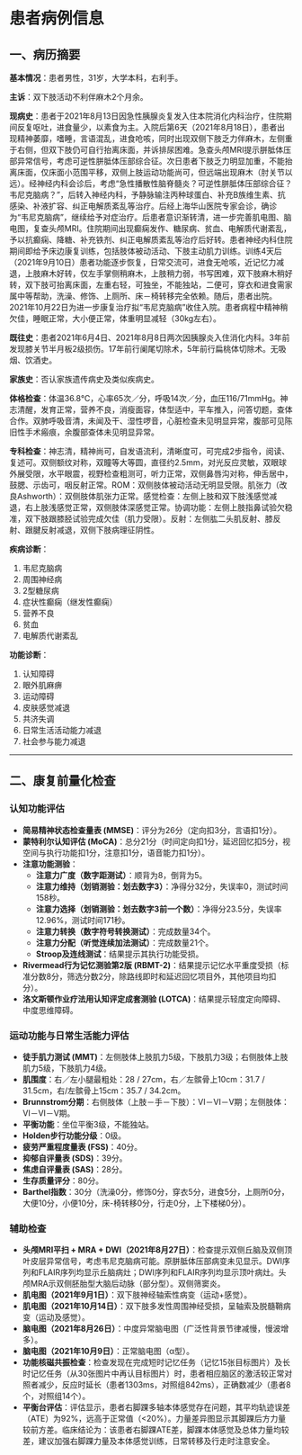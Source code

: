 # 患者病例信息

## 一、病历摘要

**基本情况**：患者男性，31岁，大学本科，右利手。

**主诉**：双下肢活动不利伴麻木2个月余。

**现病史**：患者于2021年8月13日因急性胰腺炎复发入住本院消化内科治疗，住院期间反复呕吐，进食量少，以素食为主。入院后第6天（2021年8月18日），患者出现精神萎靡，嗜睡，言语混乱，进食呛咳，同时出现双侧下肢乏力伴麻木，左侧重于右侧，但双下肢仍可自行抬离床面，并诉排尿困难。急查头颅MRI提示胼胝体压部异常信号，考虑可逆性胼胝体压部综合征。次日患者下肢乏力明显加重，不能抬离床面，仅床面小范围平移，双侧上肢运动功能尚可，但远端出现麻木（肘关节以远）。经神经内科会诊后，考虑“急性播散性脑脊髓炎？可逆性胼胝体压部综合征？韦尼克脑病？”，后转入神经内科，予静脉输注丙种球蛋白、补充B族维生素、抗感染、补液扩容、纠正电解质紊乱等治疗。后经上海华山医院专家会诊，确诊为“韦尼克脑病”，继续给予对症治疗。后患者意识渐转清，进一步完善肌电图、脑电图，复查头颅MRI。住院期间出现癫痫发作、糖尿病、贫血、电解质代谢紊乱，予以抗癫痫、降糖、补充铁剂、纠正电解质紊乱等治疗后好转。患者神经内科住院期间即给予床边康复训练，包括肢体被动活动、下肢主动肌力训练。训练4天后（2021年9月10日）患者功能逐步恢复，日常交流可，进食无呛咳，近记忆力减退，上肢麻木好转，仅左手掌侧稍麻木，上肢稍力弱，书写困难，双下肢麻木稍好转，双下肢可抬离床面，左重右轻，可独坐，不能独站，二便可，穿衣和进食需家属中等帮助，洗澡、修饰、上厕所、床－椅转移完全依赖。随后，患者出院。2021年10月22日为进一步康复治疗拟“韦尼克脑病”收住入院。患者病程中精神稍欠佳，睡眠正常，大小便正常，体重明显减轻（30kg左右）。

**既往史**：患者2021年6月4日、2021年8月8日两次因胰腺炎入住消化内科。3年前发现膝关节半月板2级损伤。17年前行阑尾切除术，5年前行扁桃体切除术。无吸烟、饮酒史。

**家族史**：否认家族遗传病史及类似疾病史。

**体格检查**：体温36.8℃，心率65次／分，呼吸14次／分，血压116/71mmHg。神志清醒，发育正常，营养不良，消瘦面容，体型适中，平车推入，问答切题，查体合作。双肺呼吸音清，未闻及干、湿性啰音，心脏检查未见明显异常，腹部可见陈旧性手术瘢痕，余腹部查体未见明显异常。

**专科检查**：神志清，精神尚可，自发语流利，清晰度可，可完成2步指令，阅读、复述可。双侧额纹对称，双瞳等大等圆，直径约2.5mm，对光反应灵敏，双眼球外展受限，水平眼震，视野检查粗测可，听力正常，双侧鼻唇沟对称，伸舌居中，鼓腮、示齿可，咽反射正常。ROM：双侧肢体被动活动无明显受限。肌张力（改良Ashworth）：双侧肢体肌张力正常。感觉检查：左侧上肢和双下肢浅感觉减退，右上肢浅感觉正常，双侧肢体深感觉正常。协调功能：左侧上肢指鼻试验欠稳准，双下肢跟膝胫试验完成欠佳（肌力受限）。反射：左侧肱二头肌反射、膝反射、跟腱反射减退，双侧下肢病理征阴性。

**疾病诊断**：
1.  韦尼克脑病
2.  周围神经病
3.  2型糖尿病
4.  症状性癫痫（继发性癫痫）
5.  营养不良
6.  贫血
7.  电解质代谢紊乱

**功能诊断**：
1.  认知障碍
2.  眼外肌麻痹
3.  运动障碍
4.  皮肤感觉减退
5.  共济失调
6.  日常生活活动能力减退
7.  社会参与能力减退

---

## 二、康复前量化检查

### 认知功能评估
*   **简易精神状态检查量表 (MMSE)**：评分为26分（定向扣3分，言语扣1分）。
*   **蒙特利尔认知评估 (MoCA)**：总分21分（时间定向扣1分，延迟回忆扣5分，视空间与执行功能扣1分，注意扣1分，语音能力扣1分）。
*   **注意功能测验**：
    *   **注意力广度（数字距测试）**：顺背为8，倒背为5。
    *   **注意力维持（划销测验：划去数字3）**：净得分32分，失误率0，测试时间158秒。
    *   **注意力选择（划销测验：划去数字3前一个数）**：净得分23.5分，失误率12.96%，测试时间171秒。
    *   **注意力转换（数字符号转换测试）**：完成数量34个。
    *   **注意力分配（听觉连续加法测试）**：完成数量21个。
    *   **Stroop及连线测试**：结果提示其执行功能受损。
*   **Rivermead行为记忆测验第2版 (RBMT-2)**：结果提示记忆水平重度受损（标准分数8分，筛选分数2分，除路线即时和延迟回忆项目外，其他项目均扣分）。
*   **洛文斯顿作业疗法用认知评定成套测验 (LOTCA)**：结果提示轻度定向障碍、中度思维障碍。

### 运动功能与日常生活能力评估
*   **徒手肌力测试 (MMT)**：左侧肢体上肢肌力5级，下肢肌力3级；右侧肢体上肢肌力5级，下肢肌力4级。
*   **肌围度**：右／左小腿最粗处：28 / 27cm，右／左髌骨上10cm：31.7 / 31.5cm，右/左髌骨上15cm：35.7 / 34.2cm。
*   **Brunnstrom分期**：右侧肢体（上肢－手－下肢）：VI－VI－V期；左侧肢体：VI－VI－V期。
*   **平衡功能**：坐位平衡3级，不能独站。
*   **Holden步行功能分级**：0级。
*   **疲劳严重程度量表 (FSS)**：40分。
*   **抑郁自评量表 (SDS)**：39分。
*   **焦虑自评量表 (SAS)**：28分。
*   **生存质量评分**：80分。
*   **Barthel指数**：30分（洗澡0分，修饰0分，穿衣5分，进食5分，上厕所0分，大便10分，小便10分，床-椅转移0分，行走0分，上下楼梯0分）。

### 辅助检查
*   **头颅MRI平扫 + MRA + DWI（2021年8月27日）**：检查提示双侧丘脑及双侧顶叶皮层异常信号，考虑韦尼克脑病可能。原胼胝体压部病变未见显示。DWI序列和FLAIR序列均显示丘脑病灶；DWI序列和FLAIR序列均显示顶叶病灶。头颅MRA示双侧胚胎型大脑后动脉（部分型）。双侧筛窦炎。
*   **肌电图（2021年9月1日）**：双下肢神经轴索性病变（运动+感觉）。
*   **肌电图（2021年10月14日）**：双下肢多发性周围神经受损，呈轴索及脱髓鞘病变（运动及感觉）。
*   **脑电图（2021年8月26日）**：中度异常脑电图（广泛性背景节律减慢，慢波增多）。
*   **脑电图（2021年10月9日）**：正常脑电图（α型）。
*   **功能核磁共振检查**：检查发现在完成短时记忆任务（记忆15张目标图片）及长时记忆任务（从30张图片中再认目标图片）时，患者相应脑区的激活较正常对照者减少，反应时延长（患者1303ms，对照组842ms），正确数减少（患者8个，对照组14个）。
*   **平衡台评估**：评估显示，患者右脚踝多轴本体感觉存在问题，其平均轨迹误差（ATE）为92%，远高于正常值（<20%）。力量差异图显示其脚踝后方力量较前方差。临床结论为：该患者右脚踝ATE差，脚踝本体感觉及总体力量均较差，建议加强右脚踝力量及本体感觉训练，日常转移及行走时注意安全。